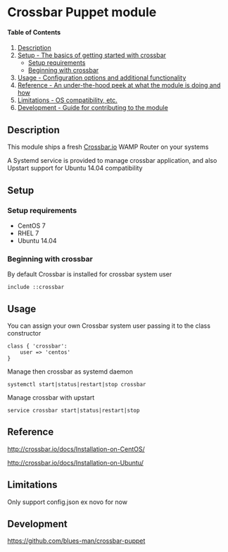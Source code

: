 # Crossbar Puppet module

#### Table of Contents

1. [Description](#description)
1. [Setup - The basics of getting started with crossbar](#setup)
    * [Setup requirements](#setup-requirements)
    * [Beginning with crossbar](#beginning-with-crossbar)
1. [Usage - Configuration options and additional functionality](#usage)
1. [Reference - An under-the-hood peek at what the module is doing and how](#reference)
1. [Limitations - OS compatibility, etc.](#limitations)
1. [Development - Guide for contributing to the module](#development)

## Description

This module ships a fresh [Crossbar.io](http://crossbar.io/) WAMP Router on your systems

A Systemd service is provided to manage crossbar application, and also Upstart support
for Ubuntu 14.04 compatibility

## Setup


### Setup requirements

* CentOS 7
* RHEL 7
* Ubuntu 14.04

### Beginning with crossbar

By default Crossbar is installed for crossbar system user

```
include ::crossbar

```

## Usage

You can assign your own Crossbar system user passing it to the class constructor

```
class { 'crossbar': 
    user => 'centos'
}
```
Manage then crossbar as systemd daemon

```
systemctl start|status|restart|stop crossbar
```

Manage crossbar with upstart

```
service crossbar start|status|restart|stop
```

## Reference

http://crossbar.io/docs/Installation-on-CentOS/

http://crossbar.io/docs/Installation-on-Ubuntu/

## Limitations

Only support config.json ex novo for now

## Development

https://github.com/blues-man/crossbar-puppet
